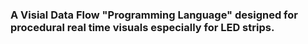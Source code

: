 ### A Visial Data Flow "Programming Language" designed for procedural real time visuals especially for LED strips. 
